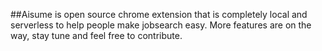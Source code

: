 ##Aisume
         is open source chrome extension that is completely local and serverless to help people make jobsearch easy.
More features are on the way, stay tune and feel free to contribute.
